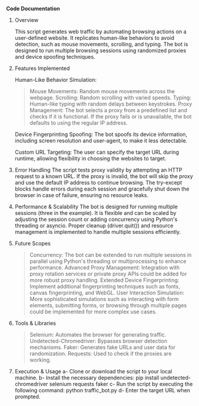 **Code Documentation**

1. Overview
   
   This script generates web traffic by automating browsing actions on a user-defined website. It replicates human-like behaviors to avoid detection, such as mouse movements, scrolling, and typing.
The bot is designed to run multiple browsing sessions using randomized proxies and device spoofing techniques.

3. Features Implemented
   
   Human-Like Behavior Simulation:
    > Mouse Movements: Random mouse movements across the webpage.
    > Scrolling: Random scrolling with varied speeds.
    > Typing: Human-like typing with random delays between keystrokes.
   Proxy Management:
    The bot selects a proxy from a predefined list and checks if it is functional. If the proxy fails or is unavailable, the bot defaults to using the regular IP address.

   Device Fingerprinting Spoofing:
    The bot spoofs its device information, including screen resolution and user-agent, to make it less detectable.

   Custom URL Targeting:
    The user can specify the target URL during runtime, allowing flexibility in choosing the websites to target.

4. Error Handling
The script tests proxy validity by attempting an HTTP request to a known URL. If the proxy is invalid, the bot will skip the proxy and use the default IP address to continue browsing.
The try-except blocks handle errors during each session and gracefully shut down the browser in case of failure, ensuring no resource leaks.

5. Performance & Scalability
The bot is designed for running multiple sessions (three in the example). It is flexible and can be scaled by adjusting the session count or adding concurrency using Python's threading or asyncio.
Proper cleanup (driver.quit()) and resource management is implemented to handle multiple sessions efficiently.

6. Future Scopes
    > Concurrency: The bot can be extended to run multiple sessions in parallel using Python's threading or multiprocessing to enhance performance.
    > Advanced Proxy Management: Integration with proxy rotation services or private proxy APIs could be added for more robust proxy handling.
    > Extended Device Fingerprinting: Implement additional fingerprinting techniques such as fonts, canvas fingerprinting, and WebGL.
    > User Interaction Simulation: More sophisticated simulations such as interacting with form elements, submitting forms, or browsing through multiple pages could be implemented for more complex use cases.

7. Tools & Libraries
    > Selenium: Automates the browser for generating traffic.
Undetected-Chromedriver: Bypasses browser detection mechanisms.
    > Faker: Generates fake URLs and user data for randomization.
Requests: Used to check if the proxies are working.

8. Execution & Usage
    a- Clone or download the script to your local machine.
    b- Install the necessary dependencies:
   pip install undetected-chromedriver selenium requests faker
    c- Run the script by executing the following command:
   python traffic_bot.py
    d- Enter the target URL when prompted.
